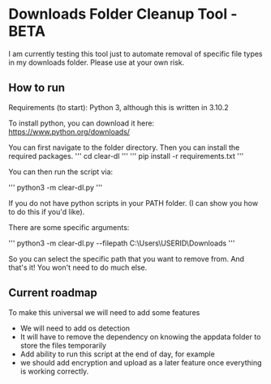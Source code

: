 # Downloads Folder Cleanup Tool - BETA

I am currently testing this tool just to automate removal of specific file types in my downloads folder.
Please use at your own risk.

## How to run

Requirements (to start):
Python 3, although this is written in 3.10.2

To install python, you can download it here:
https://www.python.org/downloads/

You can first navigate to the folder directory. Then you can install the required packages.
'''
cd clear-dl
'''
'''
pip install -r requirements.txt
'''

You can then run the script via:

'''
python3 -m clear-dl.py
'''

If you do not have python scripts in your PATH folder. (I can show you how to do this if you'd like).

There are some specific arguments:

'''
python3 -m clear-dl.py --filepath C:\Users\USERID\Downloads
'''

So you can select the specific path that you want to remove from.
And that's it! You won't need to do much else.

## Current roadmap

To make this universal we will need to add some features
- We will need to add os detection
- It will have to remove the dependency on knowing the appdata folder to store the files temporarily
- Add ability to run this script at the end of day, for example
- we should add encryption and upload as a later feature once everything is working correctly.
